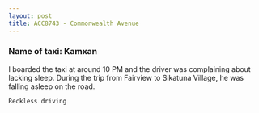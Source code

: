 ```yaml
---
layout: post
title: ACC8743 - Commonwealth Avenue
---
```


### Name of taxi: Kamxan

I boarded the taxi at around 
10 PM and the driver was 
complaining about lacking sleep.
During the trip from Fairview to Sikatuna Village, he was falling asleep on the road.

```Reckless driving```
